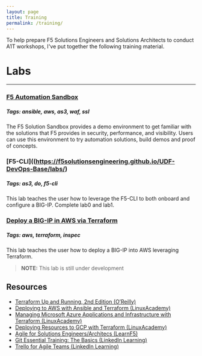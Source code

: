 ```yaml
---
layout: page
title: Training
permalink: /training/
---
```


To help prepare F5 Solutions Engineers and Solutions Architects to conduct A1T workshops, I've put together the following training material.

# Labs
---

### [F5 Automation Sandbox](https://clouddocs.f5.com/training/automation-sandbox/)
##### Tags: ansible, aws, as3, waf, ssl
The F5 Solution Sandbox provides a demo environment to get familiar with the solutions that F5 provides in security, performance, and visibility. Users can use this environment to try automation solutions, build demos and proof of concepts.

### [F5-CLI]((https://f5solutionsengineering.github.io/UDF-DevOps-Base/labs/)
##### Tags: as3, do, f5-cli
This lab teaches the user how to leverage the F5-CLI to both onboard and configure a BIG-IP.  Complete lab0 and lab1.

### [Deploy a BIG-IP in AWS via Terraform](#)
##### Tags: aws, terraform, inspec
This lab teaches the user how to deploy a BIG-IP into AWS leveraging Terraform.
> **NOTE:** This lab is still under development

Resources
---

- [Terraform Up and Running, 2nd Edition (O’Reilly)](https://learning.oreilly.com/library/view/terraform-up/9781492046899/)
- [Deploying to AWS with Ansible and Terraform (LinuxAcademy)](https://linuxacademy.com/cp/modules/view/id/187)
- [Managing Microsoft Azure Applications and Infrastructure with Terraform (LinuxAcademy)](https://linuxacademy.com/cp/modules/view/id/432)
- [Deploying Resources to GCP with Terraform (LinuxAcademy)](https://linuxacademy.com/cp/modules/view/id/402)
- [Agile for Solutions Engineers/Architecs (LearnF5)](https://f5u.csod.com/samldefault.aspx?ouid=2&ReturnURL=%252fDeepLink%252fProcessRedirect.aspx%253fmodule%253dphnxdriver%2526routename%253dAdmin%252fPlayerPageRedirectHandler%2526Route%253d%25252flms-learner-playlist%25252fPlaylistDetails%2526Parameters%253dplaylistId%2525253dd24d37c7-e6c2-46b7-bce8-48b6301c1366)
- [Git Essential Training: The Basics (LinkedIn Learning)](https://www.linkedin.com/learning/git-essential-training-the-basics?u=2284609)
- [Trello for Agile Teams (LinkedIn Learning)](https://www.linkedin.com/learning/trello-for-agile-teams?u=2284609)